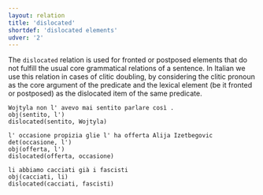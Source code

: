 ```yaml
---
layout: relation
title: 'dislocated'
shortdef: 'dislocated elements'
udver: '2'
---
```


The <code>dislocated</code> relation is used for fronted or postposed elements that do not fulfill the usual core grammatical relations of a sentence. 
In Italian we use this relation in cases of clitic doubling, by considering the clitic pronoun as the core argument of the predicate and the lexical element (be it fronted or postposed)
as the dislocated item of the same predicate.

~~~ sdparse
Wojtyla non l' avevo mai sentito parlare così . 
obj(sentito, l')
dislocated(sentito, Wojtyla)
~~~
~~~ sdparse
l' occasione propizia glie l' ha offerta Alija Izetbegovic
det(occasione, l')
obj(offerta, l')
dislocated(offerta, occasione)
~~~
~~~ sdparse
li abbiamo cacciati già i fascisti
obj(cacciati, li)
dislocated(cacciati, fascisti)
~~~
